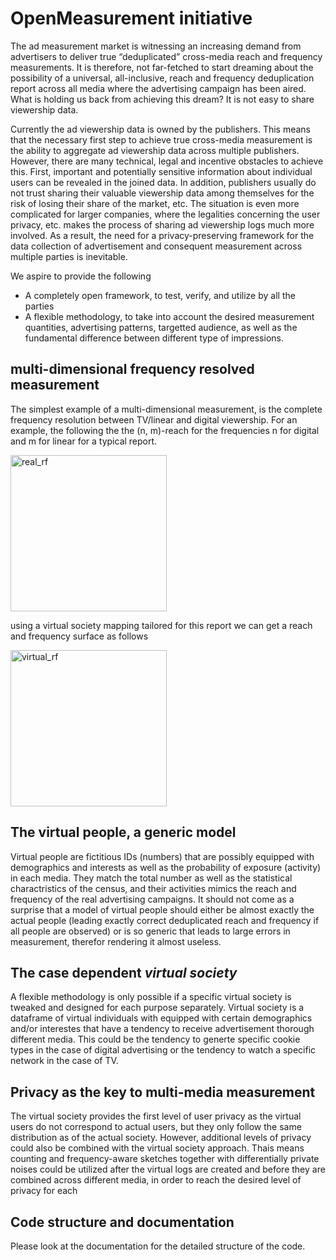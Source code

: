 # OpenMeasurement initiative

The ad measurement market is witnessing an increasing demand from advertisers to deliver true “deduplicated” cross-media reach and frequency measurements. It is therefore, not far-fetched to start dreaming about the possibility of a universal, all-inclusive, reach and frequency deduplication report across all media where the advertising campaign has been aired. What is holding us back from achieving this dream? It is not easy to share viewership data.

Currently the ad viewership data is owned by the publishers. This means that the necessary first step to achieve true cross-media measurement is the ability to aggregate ad viewership data across multiple publishers. However, there are many technical, legal and incentive obstacles to achieve this. First, important and potentially sensitive information about individual users can be revealed in the joined data. In addition, publishers usually do not trust sharing their valuable viewership data among themselves for the risk of losing their share of the market, etc. The situation is even more complicated for larger companies, where the legalities concerning the user privacy, etc. makes the process of sharing ad viewership logs much more involved. As a result, the need for a privacy-preserving framework for the data collection of advertisement and consequent measurement across multiple parties is inevitable.


We aspire to provide the following
 * A completely open framework, to test, verify, and utilize by all the parties
 * A flexible methodology, to take into account the desired measurement quantities, advertising patterns, targetted audience, as well as the fundamental difference between different type of impressions.

## multi-dimensional frequency resolved measurement
The simplest example of a multi-dimensional measurement, is the complete frequency resolution between TV/linear and digital viewership. For an example, the following the the (n, m)-reach for the frequencies n for digital and m for linear for a typical report.

<img src="./img/2D_reach_synthetic" alt="real_rf" width="250"/>

using a virtual society mapping tailored for this report we can get a reach and frequency surface as follows

<img src="./img/2D_reach_VID_assignment" alt="virtual_rf" width="250"/>

## The virtual people, a generic model
Virtual people are fictitious IDs (numbers) that are possibly equipped with demographics and interests as well as the probability of exposure (activity) in each media. They match the total number as well as the statistical charactristics of the census, and their activities mimics the reach and frequency of the real advertising campaigns. It should not come as a surprise that a model of virtual people should either be almost exactly the actual people (leading exactly correct deduplicated reach and frequency if all people are observed) or is so generic that leads to large errors in measurement, therefor rendering it almost useless.


## The case dependent *virtual society*
A flexible methodology is only possible if a specific virtual society is tweaked and designed for each purpose separately. Virtual society is a dataframe of virtual individuals with equipped with certain demographics and/or interestes that have a tendency to receive advertisement thorough different media. This could be the tendency to generte specific cookie types in the case of digital advertising or the tendency to watch a specific network in the case of TV.

## Privacy as the key to multi-media measurement
The virtual society provides the first level of user privacy as the virtual users do not correspond to actual users, but they only follow the same  distribution as of the actual society. However, additional levels of privacy could also be combined with the virtual society approach. Thais means counting and frequency-aware sketches together with differentially private noises could be utilized after the virtual logs are created and before they are combined across different media, in order to reach the desired level of privacy for each

## Code structure and documentation
Please look at the documentation for the detailed structure of the code.
